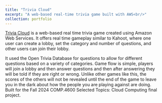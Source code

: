 ```yaml
---
title: "Trivia Cloud"
excerpt: "A web-based real-time trivia game built with AWS<br/>"
collection: portfolio
---
```


 [Trivia Cloud](https://github.com/cjcocokrisp/trivia-cloud "Github page") is a  web-based real time trivia game created using Amazon Web Services. It offers real time gameplay similar to Kahoot, where one user can create a lobby, set the category and number of questions, and other users can join their lobby.
 
 
  It used the Open Trivia Database for questions to allow for different questions based on a variety of categories. Game flow is simple, players will join a lobby and then answer questions and then after answering they will be told if they are right or wrong. Unlike other games like this, the scores of the others will not be revealed until the end of the game to leave you in the dark about how the people you are playing against are doing. Built for the Fall 2024 COMP.4600 Selected Topics: Cloud Computing final project.
